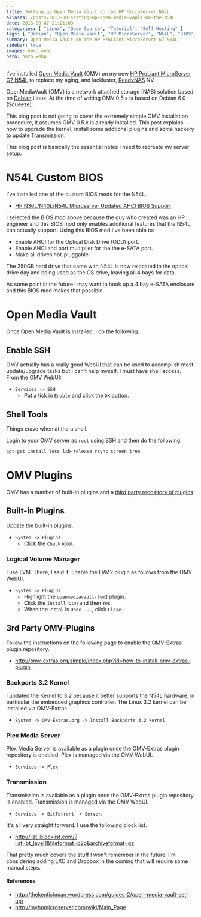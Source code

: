 ```yaml
---
title: Setting up Open Media Vault on the HP MicroServer N54L
aliases: /posts/2013-08-setting-up-open-media-vault-on-the-N54L
date: 2013-08-07 21:21:09
categories: [ "Linux", "Open Source", "Tutorial", "Self Hosting" ]
tags: [ "Debian", "Open Media Vault", "HP MicroServer", "N54L", "BIOS", "Transmission", "Plex", "Hacking" ]
summary: Open Media Vault on the HP ProLiant MicroServer G7 N54L
sidebar: true
images: hero.webp
hero: hero.webp
---
```


I've installed [Open Media Vault](http://www.openmediavault.org/) (OMV)
on my new [HP ProLiant MicroServer G7 N54L](http://www8.hp.com/uk/en/products/proliant-servers/product-detail.html?oid=5336624)
to replace my aging, and lackluster, [ReadyNAS](http://www.readynas.com) NV.

OpenMediaVault (OMV) is a network attached storage (NAS) solution based on
[Debian](http://www.debian.org) Linux. At the time of writing OMV 0.5.x is
based on Debian 6.0 (Squeeze).

This blog post is not going to cover the extremely simple OMV installation
procedure, it assumes OMV 0.5.x is already installed. This post explains
how to upgrade the kernel, install some addtional plugins and some hackery
to update [Transmission](http://www.transmissionbt.com/).

This blog post is basically the essential notes I need to recreate my server setup.

# N54L Custom BIOS

I've installed one of the custom BIOS mods for the N54L.

  * [HP N36L/N40L/N54L Microserver Updated AHCI BIOS Support](http://www.avforums.com/forums/networking-nas/1521657-hp-n36l-n40l-n54l-microserver-updated-ahci-bios-support.html)

I selected the BIOS mod above because the guy who created was an HP engineer and
this BIOS mod only enables additional features that the N54L can actually support.
Using this BIOS mod I've been able to:

  * Enable AHCI for the Optical Disk Drive (ODD) port.
  * Enable AHCI and port multiplier for the the e-SATA port.
  * Make all drives hot-pluggable.

The 250GB hard drive that came with N54L is now relocated in the optical drive day
and being used as the OS drive, leaving all 4 bays for data.

As some point in the future I may want to hook up a 4 bay e-SATA enclosure and this
BIOS mod makes that possible.

# Open Media Vault

Once Open Media Vault is installed, I do the following.

## Enable SSH

OMV actually has a really good WebUI that can be used to accomplish most
update/upgrade tasks but I can't help myself. I must have shell access. From
the OMV WebUI:

  * `Services -> SSH`
    * Put a tick in `Enable` and click the `OK` button.

## Shell Tools

Things crave when at the a shell.

Login to your OMV server as `root` using SSH and then do the following.

```bash
apt-get install less lsb-release rsync screen tree
```

# OMV Plugins

OMV has a number of built-in plugins and a [third party repository of plugins](http://omv-plugins.org).

## Built-in Plugins

Update the built-in plugins.

  * `System -> Plugins`
    * Click the `Check` icon.

### Logical Volume Manager

I use LVM. There, I said it. Enable the LVM2 plugin as follows from the OMV WebUI.

  * `System -> Plugins`
    * Highlight the `openmediavault-lvm2` plugin.
    * Click the `Install` icon and then `Yes`.
    * When the install is `Done ...`, click `Close`.

## 3rd Party OMV-Plugins

Follow the instructions on the following page to enable the OMV-Extras plugin repository.

 * <http://omv-extras.org/simple/index.php?id=how-to-install-omv-extras-plugin>

### Backports 3.2 Kernel

I updated the Kernel to 3.2 because it better supports the N54L hardware, in
particular the embedded graphics controller. The Linux 3.2 kernel can be
installed via OMV-Extras.

  * `System -> OMV-Extras.org -> Install Backports 3.2 kernel`

### Plex Media Server

Plex Media Server is available as a plugin once the OMV-Extras plugin
repository is enabled. Plex is managed via the OMV WebUI.

  * `Services -> Plex`

### Transmission

Transmission is available as a plugin once the OMV-Extras plugin repository is
enabled. Transmission is managed via the OMV WebUI.

  * `Services -> BitTorrent -> Server`.

It's all very straight forward. I use the following block list.

  * <http://list.iblocklist.com/?list=bt_level1&fileformat=p2p&archiveformat=gz>

That pretty much covers the stuff I won't remember in the future. I'm considering
adding LXC and Dropbox in the coming that will require some manual steps.

#### References
  * <http://thekentishman.wordpress.com/guides-2/open-media-vault-set-up/>
  * <http://myhpmicroserver.com/wiki/Main_Page>
